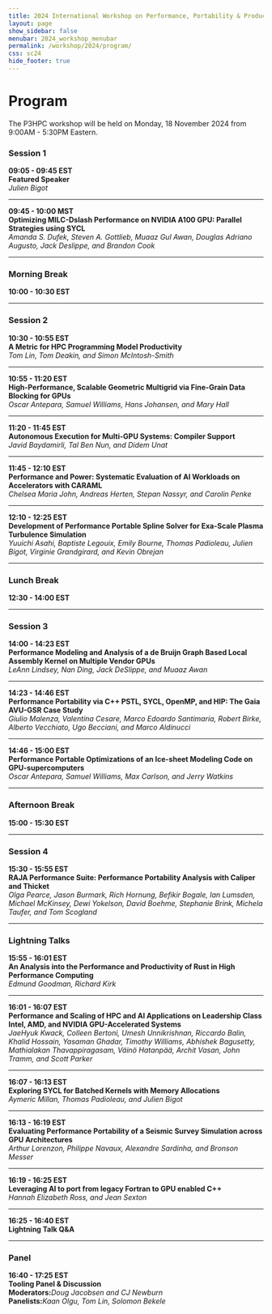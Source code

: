 ```yaml
---
title: 2024 International Workshop on Performance, Portability & Productivity in HPC
layout: page
show_sidebar: false
menubar: 2024_workshop_menubar
permalink: /workshop/2024/program/
css: sc24
hide_footer: true
---
```


# Program

The P3HPC workshop will be held on Monday, 18 November 2024 from 9:00AM - 5:30PM Eastern.

### Session 1

<p>
<b>09:05 - 09:45 EST</b><br />
<b>Featured Speaker</b><br />
<i>Julien Bigot</i><br />

<!--
<div class="buttons">
<a class="button is-primary" href="" disabled>
<span class="icon is-small">
<i class="fas fa-file-alt"></i>
</span>
<span>Paper</span>
</a>
<a class="button is-primary" href="https://sc22.supercomputing.org/?post_type=page&p=3479&id=ws_p3hpc105&sess=sess428">
<span class="icon is-small">
<i class="fas fa-chalkboard-teacher"></i>
</span>
<span>Session</span>
</a>
</div>
-->

</p>


<hr>


<p>
<b>09:45 - 10:00 MST</b><br />
<b>Optimizing MILC-Dslash Performance on NVIDIA A100 GPU: Parallel Strategies using SYCL</b><br />
<i>Amanda S. Dufek, Steven A. Gottlieb, Muaaz Gul Awan, Douglas Adriano Augusto, Jack Deslippe, and Brandon Cook</i><br />

<!--
<div class="buttons">
<a class="button is-primary" href="" disabled>
<span class="icon is-small">
<i class="fas fa-file-alt"></i>
</span>
<span>Paper</span>
</a>
<a class="button is-primary" href="https://sc22.supercomputing.org/?post_type=page&p=3479&id=ws_p3hpc126&sess=sess428">
<span class="icon is-small">
<i class="fas fa-chalkboard-teacher"></i>
</span>
<span>Session</span>
</a>
</div>
-->

</p>


<hr>


### Morning Break

**10:00 - 10:30 EST**

<hr>

### Session 2

<p>
<b>10:30 - 10:55 EST</b><br />
<b>A Metric for HPC Programming Model Productivity</b><br />
<i>Tom Lin, Tom Deakin, and Simon McIntosh-Smith</i><br />

<!--
<div class="buttons">
<a class="button is-primary" href="" disabled>
<span class="icon is-small">
<i class="fas fa-file-alt"></i>
</span>
<span>Paper</span>
</a>
<a class="button is-primary" href="https://sc22.supercomputing.org/?post_type=page&p=3479&id=ws_p3hpc121&sess=sess428">
<span class="icon is-small">
<i class="fas fa-chalkboard-teacher"></i>
</span>
<span>Session</span>
</a>
</div>
-->

</p>


<hr>


<p>
<b>10:55 - 11:20 EST</b><br />
<b>High-Performance, Scalable Geometric Multigrid via Fine-Grain Data Blocking for GPUs</b><br />
<i>Oscar Antepara, Samuel Williams, Hans Johansen, and Mary Hall</i><br />

<!--
<div class="buttons">
<a class="button is-primary" href="" disabled>
<span class="icon is-small">
<i class="fas fa-file-alt"></i>
</span>
<span>Paper</span>
</a>
<a class="button is-primary" href="https://sc22.supercomputing.org/?post_type=page&p=3479&id=ws_p3hpc116&sess=sess428">
<span class="icon is-small">
<i class="fas fa-chalkboard-teacher"></i>
</span>
<span>Session</span>
</a>
</div>
-->

</p>


<hr>


<p>
<b>11:20 - 11:45 EST</b><br />
<b>Autonomous Execution for Multi-GPU Systems: Compiler Support</b><br />
<i>Javid Baydamirli, Tal Ben Nun, and Didem Unat</i><br />

<!--
<div class="buttons">
<a class="button is-primary" href="" disabled>
<span class="icon is-small">
<i class="fas fa-file-alt"></i>
</span>
<span>Paper</span>
</a>
<a class="button is-primary" href="https://sc22.supercomputing.org/?post_type=page&p=3479&id=ws_p3hpc113&sess=sess428">
<span class="icon is-small">
<i class="fas fa-chalkboard-teacher"></i>
</span>
<span>Session</span>
</a>
</div>
-->

</p>


<hr>


<p>
<b>11:45 - 12:10 EST</b><br />
<b>Performance and Power: Systematic Evaluation of AI Workloads on Accelerators with CARAML</b><br />
<i>Chelsea Maria John, Andreas Herten, Stepan Nassyr, and Carolin Penke</i><br />

<!--
<div class="buttons">
<a class="button is-primary" href="" disabled>
<span class="icon is-small">
<i class="fas fa-file-alt"></i>
</span>
<span>Paper</span>
</a>
<a class="button is-primary" href="https://sc22.supercomputing.org/?post_type=page&p=3479&id=ws_p3hpc113&sess=sess428">
<span class="icon is-small">
<i class="fas fa-chalkboard-teacher"></i>
</span>
<span>Session</span>
</a>
</div>
-->

</p>


<hr>


<p>
<b>12:10 - 12:25 EST</b><br />
<b>Development of Performance Portable Spline Solver for Exa-Scale Plasma Turbulence Simulation</b><br />
<i>Yuuichi Asahi, Baptiste Legouix, Emily Bourne, Thomas Padioleau, Julien Bigot, Virginie Grandgirard, and Kevin Obrejan</i><br />

<!--
<div class="buttons">
<a class="button is-primary" href="" disabled>
<span class="icon is-small">
<i class="fas fa-file-alt"></i>
</span>
<span>Paper</span>
</a>
<a class="button is-primary" href="https://sc22.supercomputing.org/?post_type=page&p=3479&id=ws_p3hpc113&sess=sess428">
<span class="icon is-small">
<i class="fas fa-chalkboard-teacher"></i>
</span>
<span>Session</span>
</a>
</div>
-->

</p>


<hr>

### Lunch Break

**12:30 - 14:00 EST**

<hr>

### Session 3

<p>
<b>14:00 - 14:23 EST</b><br />
<b>Performance Modeling and Analysis of a de Bruijn Graph Based Local Assembly Kernel on Multiple Vendor GPUs</b><br />
<i>LeAnn Lindsey, Nan Ding, Jack DeSlippe, and Muaaz Awan</i><br />

<!--
<div class="buttons">
<a class="button is-primary" href="" disabled>
<span class="icon is-small">
<i class="fas fa-file-alt"></i>
</span>
<span>Paper</span>
</a>
<a class="button is-primary" href="https://sc22.supercomputing.org/?post_type=page&p=3479&id=ws_p3hpc111&sess=sess428">
<span class="icon is-small">
<i class="fas fa-chalkboard-teacher"></i>
</span>
<span>Session</span>
</a>
</div>
-->

</p>


<hr>


<p>
<b>14:23 - 14:46 EST</b><br />
<b>Performance Portability via C++ PSTL, SYCL, OpenMP, and HIP: The Gaia AVU-GSR Case Study</b><br />
<i>Giulio Malenza, Valentina Cesare, Marco Edoardo Santimaria, Robert Birke, Alberto Vecchiato, Ugo Becciani, and Marco Aldinucci</i><br />

<!--
<div class="buttons">
<a class="button is-primary" href="" disabled>
<span class="icon is-small">
<i class="fas fa-file-alt"></i>
</span>
<span>Paper</span>
</a>
<a class="button is-primary" href="https://sc22.supercomputing.org/?post_type=page&p=3479&id=ws_p3hpc122&sess=sess428">
<span class="icon is-small">
<i class="fas fa-chalkboard-teacher"></i>
</span>
<span>Session</span>
</a>
</div>
-->

</p>


<hr>


<p>
<b>14:46 - 15:00 EST</b><br />
<b>Performance Portable Optimizations of an Ice-sheet Modeling Code on GPU-supercomputers</b><br />
<i>Oscar Antepara, Samuel Williams, Max Carlson, and Jerry Watkins</i><br />

<!--
<div class="buttons">
<a class="button is-primary" href="" disabled>
<span class="icon is-small">
<i class="fas fa-file-alt"></i>
</span>
<span>Paper</span>
</a>
<a class="button is-primary" href="https://sc22.supercomputing.org/?post_type=page&p=3479&id=ws_p3hpc122&sess=sess428">
<span class="icon is-small">
<i class="fas fa-chalkboard-teacher"></i>
</span>
<span>Session</span>
</a>
</div>
-->

</p>


<hr>


### Afternoon Break

**15:00 - 15:30 EST**

<hr>


### Session 4

<p>
<b>15:30 - 15:55 EST</b><br />
<b>RAJA Performance Suite: Performance Portability Analysis with Caliper and Thicket</b><br />
<i>Olga Pearce, Jason Burmark, Rich Hornung, Befikir Bogale, Ian Lumsden, Michael McKinsey, Dewi Yokelson, David Boehme, Stephanie Brink, Michela Taufer, and Tom Scogland</i><br />

<!--
<div class="buttons">
<a class="button is-primary" href="" disabled>
<span class="icon is-small">
<i class="fas fa-file-alt"></i>
</span>
<span>Paper</span>
</a>
<a class="button is-primary" href="https://sc22.supercomputing.org/?post_type=page&p=3479&id=ws_p3hpc114&sess=sess428">
<span class="icon is-small">
<i class="fas fa-chalkboard-teacher"></i>
</span>
<span>Session</span>
</a>
</div>
-->

</p>


<hr>

### Lightning Talks

<p>
<b>15:55 - 16:01 EST</b><br />
<b>An Analysis into the Performance and Productivity of Rust in High Performance Computing</b><br />
<i>Edmund Goodman, Richard Kirk</i><br />

<!--
<div class="buttons">
<a class="button is-primary" href="" disabled>
<span class="icon is-small">
<i class="fas fa-file-alt"></i>
</span>
<span>Paper</span>
</a>
<a class="button is-primary" href="https://sc22.supercomputing.org/?post_type=page&p=3479&id=ws_p3hpc106&sess=sess428">
<span class="icon is-small">
<i class="fas fa-chalkboard-teacher"></i>
</span>
<span>Session</span>
</a>
</div>
-->

</p>


<hr>

<p>
<b>16:01 - 16:07 EST</b><br />
<b>Performance and Scaling of HPC and AI Applications on Leadership Class Intel, AMD, and NVIDIA GPU-Accelerated Systems</b><br />
<i>JaeHyuk Kwack, Colleen Bertoni, Umesh Unnikrishnan, Riccardo Balin, Khalid Hossain, Yasaman Ghadar, Timothy Williams, Abhishek Bagusetty, Mathialakan Thavappiragasam, Väinö Hatanpää, Archit Vasan, John Tramm, and Scott Parker</i><br />

<!--
<div class="buttons">
<a class="button is-primary" href="" disabled>
<span class="icon is-small">
<i class="fas fa-file-alt"></i>
</span>
<span>Paper</span>
</a>
<a class="button is-primary" href="https://sc22.supercomputing.org/?post_type=page&p=3479&id=ws_p3hpc106&sess=sess428">
<span class="icon is-small">
<i class="fas fa-chalkboard-teacher"></i>
</span>
<span>Session</span>
</a>
</div>
-->

</p>



<hr>

<p>
<b>16:07 - 16:13 EST</b><br />
<b>Exploring SYCL for Batched Kernels with Memory Allocations</b><br />
<i>Aymeric Millan, Thomas Padioleau, and Julien Bigot</i><br />

<!--
<div class="buttons">
<a class="button is-primary" href="" disabled>
<span class="icon is-small">
<i class="fas fa-file-alt"></i>
</span>
<span>Paper</span>
</a>
<a class="button is-primary" href="https://sc22.supercomputing.org/?post_type=page&p=3479&id=ws_p3hpc106&sess=sess428">
<span class="icon is-small">
<i class="fas fa-chalkboard-teacher"></i>
</span>
<span>Session</span>
</a>
</div>
-->

</p>



<hr>

<p>
<b>16:13 - 16:19 EST</b><br />
<b>Evaluating Performance Portability of a Seismic Survey Simulation across GPU Architectures</b><br />
<i>Arthur Lorenzon, Philippe Navaux, Alexandre Sardinha, and Bronson Messer</i><br />

<!--
<div class="buttons">
<a class="button is-primary" href="" disabled>
<span class="icon is-small">
<i class="fas fa-file-alt"></i>
</span>
<span>Paper</span>
</a>
<a class="button is-primary" href="https://sc22.supercomputing.org/?post_type=page&p=3479&id=ws_p3hpc106&sess=sess428">
<span class="icon is-small">
<i class="fas fa-chalkboard-teacher"></i>
</span>
<span>Session</span>
</a>
</div>
-->

</p>



<hr>

<p>
<b>16:19 - 16:25 EST</b><br />
<b>Leveraging AI to port from legacy Fortran to GPU enabled C++</b><br />
<i>Hannah Elizabeth Ross, and Jean Sexton</i><br />

<!--
<div class="buttons">
<a class="button is-primary" href="" disabled>
<span class="icon is-small">
<i class="fas fa-file-alt"></i>
</span>
<span>Paper</span>
</a>
<a class="button is-primary" href="https://sc22.supercomputing.org/?post_type=page&p=3479&id=ws_p3hpc106&sess=sess428">
<span class="icon is-small">
<i class="fas fa-chalkboard-teacher"></i>
</span>
<span>Session</span>
</a>
</div>
-->

</p>



<hr>

<p>
<b>16:25 - 16:40 EST</b><br />
<b>Lightning Talk Q&A </b><br />

<!--
<div class="buttons">
<a class="button is-primary" href="" disabled>
<span class="icon is-small">
<i class="fas fa-file-alt"></i>
</span>
<span>Paper</span>
</a>
<a class="button is-primary" href="https://sc22.supercomputing.org/?post_type=page&p=3479&id=ws_p3hpc106&sess=sess428">
<span class="icon is-small">
<i class="fas fa-chalkboard-teacher"></i>
</span>
<span>Session</span>
</a>
</div>
-->

</p>



<hr>

### Panel

<p>
<b>16:40 - 17:25 EST</b><br />
<b>Tooling Panel & Discussion</b><br />
<b>Moderators:</b><i>Doug Jacobsen and CJ Newburn</i><br />
<b>Panelists:</b><i>Kaan Olgu, Tom Lin, Solomon Bekele</i><br />

</p>
